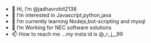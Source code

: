 - 👋 Hi, I’m @jadhavrohit2138
- 👀 I’m interested in Javascript,python,java
- 🌱 I’m currently learning Nodejs,bot-scripting and mysql
- 💞️ I’m Working for NEC software solutions
- 📫 How to reach me ...my insta id is @_r_j__99

<!---
jadhavrohit2138/jadhavrohit2138 is a ✨ special ✨ repository because its `README.md` (this file) appears on your GitHub profile.
You can click the Preview link to take a look at your changes.
--->
